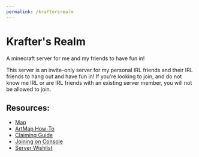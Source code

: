 ```yaml
---
permalink: /kraftersrealm
---
```

# Krafter's Realm
A minecraft server for me and my friends to have fun in!

This server is an invite-only server for my personal IRL friends and their IRL friends to hang out and have fun in! If you're looking to join, and do not know me IRL or are IRL friends with an existing server member, you will not be allowed to join.

## Resources:

* [Map](http://kraftersmap.ddns.net/)
* [ArtMap How-To](/kraftersrealm/artmap)
* [Claiming Guide](/kraftersrealm/claims)
* [Joining on Console](/kraftersrealm/consoles)
* [Server Wishlist](/kraftersrealm/wishlist)
